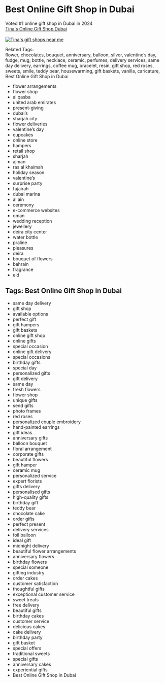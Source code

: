 # Best Online Gift Shop in Dubai

Voted #1 online gift shop in Dubai in 2024<br />
<a href="https://tinas.ae/" rel="follow">Tina's Online Gift Shop Dubai</a><br /><br />
<a href="https://tinas.ae/" rel="follow"><img src="https://tinas.ae/wp-content/uploads/2024/02/tinas-online-gift-shop-dubai-uae-250-100-5.png" alt="Tina's gift shops near me"></a><br />


Related Tags:<br />
flower, chocolates, bouquet, anniversary, balloon, silver, valentine’s day, fudge, mug, bottle, necklace, ceramic, perfumes, delivery services, same day delivery, earrings, coffee mug, bracelet, resin, gift shop, red roses, sweets, smile, teddy bear, housewarming, gift baskets, vanilla, caricature, Best Online Gift Shop in Dubai

<ul>
  <li>flower arrangements</li>
  <li>flower shop</li>
  <li>al qasba</li>
  <li>united arab emirates</li>
  <li>present-giving</li>
  <li>dubai’s</li>
  <li>sharjah city</li>
  <li>flower deliveries</li>
  <li>valentine’s day</li>
  <li>cupcakes</li>
  <li>online store</li>
  <li>hampers</li>
  <li>retail shop</li>
  <li>sharjah</li>
  <li>ajman</li>
  <li>ras al khaimah</li>
  <li>holiday season</li>
  <li>valentine’s</li>
  <li>surprise party</li>
  <li>fujairah</li>
  <li>dubai marina</li>
  <li>al ain</li>
  <li>ceremony</li>
  <li>e-commerce websites</li>
  <li>oman</li>
  <li>wedding reception</li>
  <li>jewellery</li>
  <li>deira city center</li>
  <li>water bottle</li>
  <li>praline</li>
  <li>pleasures</li>
  <li>deira</li>
  <li>bouquet of flowers</li>
  <li>bahrain</li>
  <li>fragrance</li>
  <li>eid</li>
</ul>
<h2>Tags: Best Online Gift Shop in Dubai</h2>
<ul>
    <li>same day delivery</li>
    <li>gift shop</li>
    <li>available options</li>
    <li>perfect gift</li>
    <li>gift hampers</li>
    <li>gift baskets</li>
    <li>online gift shop</li>
    <li>online gifts</li>
    <li>special occasion</li>
    <li>online gift delivery</li>
    <li>special occasions</li>
    <li>birthday gifts</li>
    <li>special day</li>
    <li>personalized gifts</li>
    <li>gift delivery</li>
    <li>same day</li>
    <li>fresh flowers</li>
    <li>flower shop</li>
    <li>unique gifts</li>
    <li>send gifts</li>
    <li>photo frames</li>
    <li>red roses</li>
    <li>personalized couple embroidery</li>
    <li>hand-painted earrings</li>
    <li>gift ideas</li>
    <li>anniversary gifts</li>
    <li>balloon bouquet</li>
    <li>floral arrangement</li>
    <li>corporate gifts</li>
    <li>beautiful flowers</li>
    <li>gift hamper</li>
    <li>ceramic mug</li>
    <li>personalized service</li>
    <li>expert florists</li>
    <li>gifts delivery</li>
    <li>personalised gifts</li>
    <li>high-quality gifts</li>
    <li>birthday gift</li>
    <li>teddy bear</li>
    <li>chocolate cake</li>
    <li>order gifts</li>
    <li>perfect present</li>
    <li>delivery services</li>
    <li>foil balloon</li>
    <li>ideal gift</li>
    <li>midnight delivery</li>
    <li>beautiful flower arrangements</li>
    <li>anniversary flowers</li>
    <li>birthday flowers</li>
    <li>special someone</li>
    <li>gifting industry</li>
    <li>order cakes</li>
    <li>customer satisfaction</li>
    <li>thoughtful gifts</li>
    <li>exceptional customer service</li>
    <li>sweet treats</li>
    <li>free delivery</li>
    <li>beautiful gifts</li>
    <li>birthday cakes</li>
    <li>customer service</li>
    <li>delicious cakes</li>
    <li>cake delivery</li>
    <li>birthday party</li>
    <li>gift basket</li>
    <li>special offers</li>
    <li>traditional sweets</li>
    <li>special gifts</li>
    <li>anniversary cakes</li>
    <li>experiential gifts</li>
    <li>Best Online Gift Shop in Dubai</li>
</ul>



